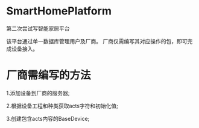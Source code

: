 # SmartHomePlatform
第二次尝试写智能家居平台

该平台通过单一数据库管理用户及厂商。
厂商仅需编写其对应操作的包，即可完成设备接入。

# 厂商需编写的方法
1.添加设备到厂商的服务器;

2.根据设备工程和种类获取acts字符和初始化值;

3.创建包含acts内容的BaseDevice;
